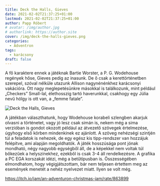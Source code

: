 ```yaml
---
title: Deck the Halls, Gieves
date: 2021-02-02T21:37:25+01:00
lastmod: 2021-02-02T21:37:25+01:00
author: Papp Róbert
# avatar: /img/author.jpg
# authorlink: https://author.site
cover: /img/deck-the-halls-gieves.png
categories:
  - Adventron
tags:
  - karácsony
draft: false
---
```


A fő karaktere ennek a játéknak Bartie Worster, a P. G. Wodehouse regények hőse, Gieves pedig az inasunk. De ő csak a kerettörténetben szerepel, szóval nélküle utazunk Allison nagynénénkhez karácsonyi vakációra. Ott nagy meglepetésünkre másokkal is találkozunk, mint például „Checkers” Small-lal, élethosszig tartó haverunkkal, csakhogy egy Júlia nevű hölgy is ott van, a „femme fatale”.

<!--more-->

![Deck the Halls, Gieves](/img/deck-the-halls-gieves.png)

A játékban választhatunk, hogy Wodehouse korabeli szlengben akarjuk olvasni a történetet, vagy jó lesz csak simán is, nekem még a sima verzióban is gondot okozott például az átvezető szövegek értelmezése, úgyhogy első körben mindenkinek ez ajánlott. A szöveg nehézségi szintjén túl a feladatok is nehezek, de egy egész kis tipp-rendszer van hozzájuk felépítve, ami alapján megoldhatók. A játék hosszúsága pont jónak mondható, négy nagyobb egységből áll, de a képekkel nem voltak túl bőkezűek a helyszínekhez, ezekből is csak 3-4 áll rendelkezésre. A grafika a PC EGA korszakát idézi, még a betűtípusban is. Összességében elmondhatom, hogy végigjátszottam, bár nem teljesen értettem meg az események menetét a nehéz nyelvezet miatt. Ilyen se volt még.

https://itch.io/jam/an-adventuron-christmas-jam/rate/863899
